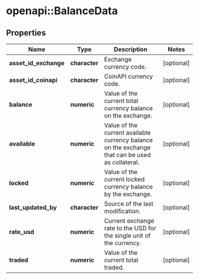 # openapi::BalanceData

## Properties
Name | Type | Description | Notes
------------ | ------------- | ------------- | -------------
**asset_id_exchange** | **character** | Exchange currency code. | [optional] 
**asset_id_coinapi** | **character** | CoinAPI currency code. | [optional] 
**balance** | **numeric** | Value of the current total currency balance on the exchange. | [optional] 
**available** | **numeric** | Value of the current available currency balance on the exchange that can be used as collateral. | [optional] 
**locked** | **numeric** | Value of the current locked currency balance by the exchange. | [optional] 
**last_updated_by** | **character** | Source of the last modification.  | [optional] 
**rate_usd** | **numeric** | Current exchange rate to the USD for the single unit of the currency.  | [optional] 
**traded** | **numeric** | Value of the current total traded. | [optional] 


